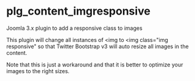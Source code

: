 # plg_content_imgresponsive
Joomla 3.x plugin to add a responsive class to images

 This plugin will change all instances of 
 <img
 to 
 <img class="img responsive"
 so that Twitter Bootstrap v3 will auto resize all images in the content.
 
 Note that this is just a workaround and that it is better to optimize your images to the right sizes.